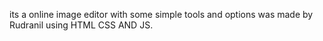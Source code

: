its a online image editor with some simple tools and options was made by Rudranil using HTML CSS AND JS.
